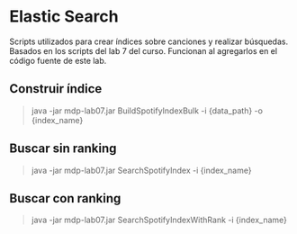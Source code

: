 # Elastic Search

Scripts utilizados para crear índices sobre canciones y realizar búsquedas. Basados en los scripts del lab 7 del curso. Funcionan al agregarlos en el código fuente de este lab.

## Construir índice

> java -jar mdp-lab07.jar BuildSpotifyIndexBulk -i {data_path} -o {index_name}

## Buscar sin ranking

> java -jar mdp-lab07.jar SearchSpotifyIndex -i {index_name}

## Buscar con ranking

> java -jar mdp-lab07.jar SearchSpotifyIndexWithRank -i {index_name}

